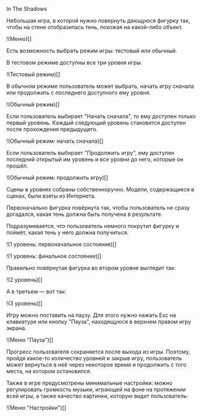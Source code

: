 In The Shadows

Небольшая игра, в которой нужно повернуть дающуюся фигурку так, чтобы на стене отобразилась тень, похожая на какой-либо объект.

!(Меню)[]

Есть возможность выбрать режим игры: тестовый или обычный.
 
В тестовом режиме доступны все три уровня игры.

!(Тестовый режим)[]

В обычном режиме пользователь может выбрать, начать игру сначала или продолжить с последнего доступного ему уровня.

!(Обычный режим)[]

Если пользователь выбирает "Начать сначала", то ему доступен только первый уровень. Каждый следующий уровень становится доступен после прохождения предыдущего.

!(Обычный режим: начать сначала)[]

Если пользователь выбирает "Продолжить игру", ему доступен последний открытый им уровень и все уровни до него, которые он прошёл.

!(Обычный режим: продолжить игру)[]

Сцены в уровнях собраны собственноручно. Модели, содержащиеся в сценах, были взяты из Интернета.

Первоначально фигурка повёрнута так, чтобы пользователь не сразу догадался, какая тень должна быть получена в результате.

Подразумевается, что пользователь немного покрутит фигурку и поймёт, какая тень у него должна получиться.

!(1 уровень: первоначальное состояние)[]

!(1 уровень: финальное состояние)[]

Правильно повёрнутая фигурка во втором уровне выглядит так:

!(2 уровень)[]

А в третьем — вот так:

!(3 уровень)[]

Игру можно поставить на паузу. Для этого нужно нажать Esc на клавиатуре или кнопку "Пауза", находящуюся в верхнем правом игру экрана.

!(Меню "Пауза")[]

Прогресс пользователя сохраняется после выхода из игры. Поэтому, пройдя какое-то количество уровней и закрыв игру, пользователь может вернуться в неё через некоторое время и продолжить с того места, на котором остановился.

Также в игре предусмотрены минимальные настройки: можно регулировать громкость музыки, играющей на фоне на протяжении всей игры, а также качество картинки, которую видит пользователь:

!(Меню "Настройки")[]
